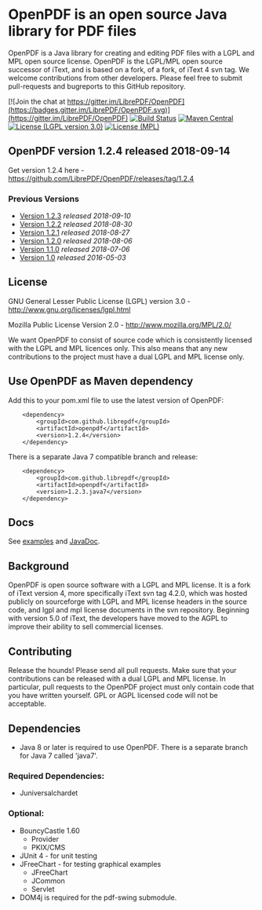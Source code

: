 # OpenPDF is an open source Java library for PDF files #

OpenPDF is a Java library for creating and editing PDF files with a LGPL and MPL open source license. OpenPDF is the LGPL/MPL open source successor of iText, and is based on a fork, of a fork, of iText 4 svn tag. We welcome contributions from other developers. Please feel free to submit pull-requests and bugreports to this GitHub repository.

[![Join the chat at https://gitter.im/LibrePDF/OpenPDF](https://badges.gitter.im/LibrePDF/OpenPDF.svg)](https://gitter.im/LibrePDF/OpenPDF) [![Build Status](https://travis-ci.org/LibrePDF/OpenPDF.svg?branch=master)](https://travis-ci.org/LibrePDF/OpenPDF) [![Maven Central](https://maven-badges.herokuapp.com/maven-central/com.github.librepdf/openpdf/badge.svg)](https://maven-badges.herokuapp.com/maven-central/com.github.librepdf/openpdf) [![License (LGPL version 3.0)](https://img.shields.io/badge/license-GNU%20LGPL%20version%203.0-blue.svg?style=flat-square)](http://opensource.org/licenses/LGPL-3.0) [![License (MPL)](https://img.shields.io/badge/license-Mozilla%20Public%20License-yellow.svg?style=flat-square)](http://opensource.org/licenses/MPL-2.0)

## OpenPDF version 1.2.4 released 2018-09-14 ##
Get version 1.2.4 here - https://github.com/LibrePDF/OpenPDF/releases/tag/1.2.4

### Previous Versions
- [Version 1.2.3](https://github.com/LibrePDF/OpenPDF/releases/tag/1.2.3) _released 2018-09-10_
- [Version 1.2.2](https://github.com/LibrePDF/OpenPDF/releases/tag/1.2.2) _released 2018-08-30_
- [Version 1.2.1](https://github.com/LibrePDF/OpenPDF/releases/tag/openpdf-1.2.1) _released 2018-08-27_
- [Version 1.2.0](https://github.com/LibrePDF/OpenPDF/releases/tag/1.2.0) _released 2018-08-06_
- [Version 1.1.0](https://github.com/LibrePDF/OpenPDF/releases/tag/1.1.0) _released 2018-07-06_
- [Version 1.0](https://github.com/LibrePDF/OpenPDF/releases/tag/1.0) _released 2016-05-03_

## License ##

GNU General Lesser Public License (LGPL) version 3.0 - http://www.gnu.org/licenses/lgpl.html

Mozilla Public License Version 2.0 - http://www.mozilla.org/MPL/2.0/

We want OpenPDF to consist of source code which is consistently licensed with the LGPL and MPL licences only. This also means that any new contributions to the project must have a dual LGPL and MPL license only.


## Use OpenPDF as Maven dependency
Add this to your pom.xml file to use the latest version of OpenPDF:

        <dependency>
            <groupId>com.github.librepdf</groupId>
            <artifactId>openpdf</artifactId>
            <version>1.2.4</version>
        </dependency>

There is a separate Java 7 compatible branch and release:

        <dependency>
            <groupId>com.github.librepdf</groupId>
            <artifactId>openpdf</artifactId>
            <version>1.2.3.java7</version>
        </dependency>

## Docs ##
See [examples](pdf-toolbox/src/test/java/com/lowagie/examples/) and [JavaDoc](https://librepdf.github.io/OpenPDF/docs-1-1-0/).

## Background ##

OpenPDF is open source software with a LGPL and MPL license. It is a fork of iText version 4, more specifically iText svn tag 4.2.0, which was hosted publicly on sourceforge with LGPL and MPL license headers in the source code, and lgpl and mpl license documents in the svn repository.
Beginning with version 5.0 of iText, the developers have moved to the AGPL to improve their ability to sell commercial licenses. 

## Contributing ##
Release the hounds!  Please send all pull requests.
Make sure that your contributions can be released with a dual LGPL and MPL license. In particular, pull requests to the OpenPDF project must only contain code that you have written yourself. GPL or AGPL licensed code will not be acceptable.

## Dependencies ##
- Java 8 or later is required to use OpenPDF. There is a separate branch for Java 7 called 'java7'.

### Required Dependencies: ###

 - Juniversalchardet

### Optional: ###

  - BouncyCastle 1.60
    - Provider
    - PKIX/CMS
 - JUnit 4 - for unit testing
 - JFreeChart - for testing graphical examples
   - JFreeChart
   - JCommon
   - Servlet
 - DOM4j is required for the pdf-swing submodule.
